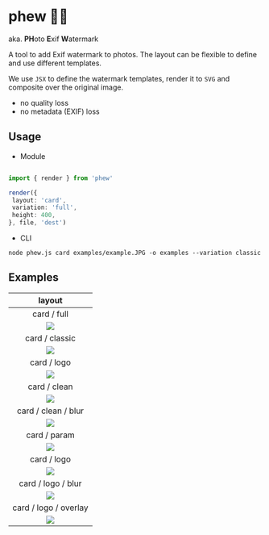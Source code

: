 # phew 😮‍💨

aka. **PH**oto **E**xif **W**atermark

A tool to add Exif watermark to photos. The layout can be flexible to define and use different templates.

We use `JSX` to define the watermark templates, render it to `SVG` and composite over the original image.
- no quality loss
- no metadata (EXIF) loss

## Usage

- Module

```ts

import { render } from 'phew'

render({
 layout: 'card',
 variation: 'full',
 height: 400, 
}, file, 'dest')

```

- CLI

```
node phew.js card examples/example.JPG -o examples --variation classic
```

## Examples


|                      layout                       |
|:-------------------------------------------------:|
|                    card / full                    |
|     ![](examples/example-phew-card-full.JPG)      |
|                   card / classic                   |
|    ![](examples/example-phew-card-classic.JPG)    |
|                    card / logo                    | 
|     ![](examples/example-phew-card-logo.JPG)      |
|                   card / clean                   |
|     ![](examples/example-phew-card-clean.JPG)     |
|               card / clean / blur                |
|  ![](examples/example-phew-card-clean-blur.JPG)   |
|                   card / param                   |
|     ![](examples/example-phew-card-param.JPG)     |
|                    card / logo                    |
|   ![](examples/example-alt-phew-card-logo.JPG)    |
|                card / logo / blur                 |
| ![](examples/example-alt-phew-card-logo-blur.JPG) |
|               card / logo / overlay               |
| ![](examples/example-phew-card-logo-overlay.JPG)  |